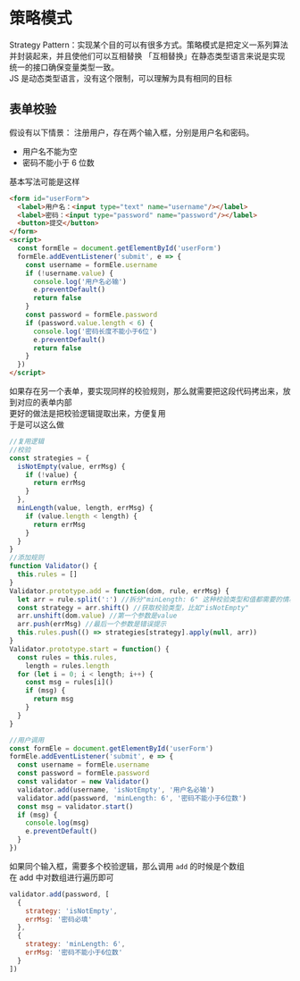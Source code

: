 # 策略模式

Strategy Pattern：实现某个目的可以有很多方式。策略模式是把定义一系列算法并封装起来，并且使他们可以互相替换
「互相替换」在静态类型语言来说是实现统一的接口确保变量类型一致。  
JS 是动态类型语言，没有这个限制，可以理解为具有相同的目标

## 表单校验

假设有以下情景：
注册用户，存在两个输入框，分别是用户名和密码。

- 用户名不能为空
- 密码不能小于 6 位数

基本写法可能是这样

```html
<form id="userForm">
  <label>用户名：<input type="text" name="username"/></label>
  <label>密码：<input type="password" name="password"/></label>
  <button>提交</button>
</form>
<script>
  const formEle = document.getElementById('userForm')
  formEle.addEventListener('submit', e => {
    const username = formEle.username
    if (!username.value) {
      console.log('用户名必输')
      e.preventDefault()
      return false
    }
    const password = formEle.password
    if (password.value.length < 6) {
      console.log('密码长度不能小于6位')
      e.preventDefault()
      return false
    }
  })
</script>
```

如果存在另一个表单，要实现同样的校验规则，那么就需要把这段代码拷出来，放到对应的表单内部  
更好的做法是把校验逻辑提取出来，方便复用  
于是可以这么做

```js
//复用逻辑
//校验
const strategies = {
  isNotEmpty(value, errMsg) {
    if (!value) {
      return errMsg
    }
  },
  minLength(value, length, errMsg) {
    if (value.length < length) {
      return errMsg
    }
  }
}
//添加规则
function Validator() {
  this.rules = []
}
Validator.prototype.add = function(dom, rule, errMsg) {
  let arr = rule.split(':') //拆分"minLength: 6" 这种校验类型和值都需要的情况
  const strategy = arr.shift() //获取校验类型，比如"isNotEmpty"
  arr.unshift(dom.value) //第一个参数是value
  arr.push(errMsg) //最后一个参数是错误提示
  this.rules.push(() => strategies[strategy].apply(null, arr))
}
Validator.prototype.start = function() {
  const rules = this.rules,
    length = rules.length
  for (let i = 0; i < length; i++) {
    const msg = rules[i]()
    if (msg) {
      return msg
    }
  }
}

//用户调用
const formEle = document.getElementById('userForm')
formEle.addEventListener('submit', e => {
  const username = formEle.username
  const password = formEle.password
  const validator = new Validator()
  validator.add(username, 'isNotEmpty', '用户名必输')
  validator.add(password, 'minLength: 6', '密码不能小于6位数')
  const msg = validator.start()
  if (msg) {
    console.log(msg)
    e.preventDefault()
  }
})
```

如果同个输入框，需要多个校验逻辑，那么调用 `add` 的时候是个数组  
在 add 中对数组进行遍历即可

```js
validator.add(password, [
  {
    strategy: 'isNotEmpty',
    errMsg: '密码必填'
  },
  {
    strategy: 'minLength: 6',
    errMsg: '密码不能小于6位数'
  }
])
```
